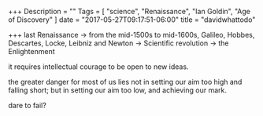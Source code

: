 +++
Description = ""
Tags = [
  "science",
  "Renaissance",
  "Ian Goldin",
  "Age of Discovery"
]
date = "2017-05-27T09:17:51-06:00"
title = "davidwhattodo"

+++
last Renaissance -> from the mid-1500s to mid-1600s, Galileo, Hobbes, Descartes, Locke, Leibniz and Newton -> Scientific revolution -> the Enlightenment

it requires intellectual courage to be open to new ideas.

the greater danger for most of us lies not in setting our aim too high and falling short; but in setting our aim too low, and achieving our mark.

dare to fail?


